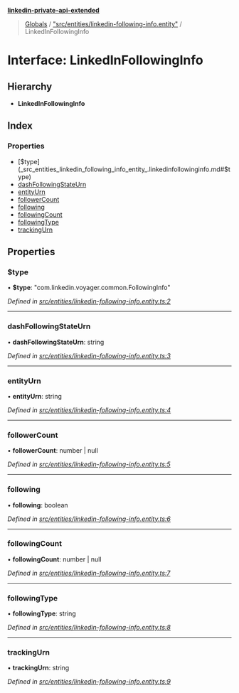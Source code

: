 **[linkedin-private-api-extended](../README.md)**

> [Globals](../globals.md) / ["src/entities/linkedin-following-info.entity"](../modules/_src_entities_linkedin_following_info_entity_.md) / LinkedInFollowingInfo

# Interface: LinkedInFollowingInfo

## Hierarchy

* **LinkedInFollowingInfo**

## Index

### Properties

* [$type](_src_entities_linkedin_following_info_entity_.linkedinfollowinginfo.md#$type)
* [dashFollowingStateUrn](_src_entities_linkedin_following_info_entity_.linkedinfollowinginfo.md#dashfollowingstateurn)
* [entityUrn](_src_entities_linkedin_following_info_entity_.linkedinfollowinginfo.md#entityurn)
* [followerCount](_src_entities_linkedin_following_info_entity_.linkedinfollowinginfo.md#followercount)
* [following](_src_entities_linkedin_following_info_entity_.linkedinfollowinginfo.md#following)
* [followingCount](_src_entities_linkedin_following_info_entity_.linkedinfollowinginfo.md#followingcount)
* [followingType](_src_entities_linkedin_following_info_entity_.linkedinfollowinginfo.md#followingtype)
* [trackingUrn](_src_entities_linkedin_following_info_entity_.linkedinfollowinginfo.md#trackingurn)

## Properties

### $type

•  **$type**: \"com.linkedin.voyager.common.FollowingInfo\"

*Defined in [src/entities/linkedin-following-info.entity.ts:2](https://github.com/khanhtranngoccva/linkedin-private-api/blob/86b0130/src/entities/linkedin-following-info.entity.ts#L2)*

___

### dashFollowingStateUrn

•  **dashFollowingStateUrn**: string

*Defined in [src/entities/linkedin-following-info.entity.ts:3](https://github.com/khanhtranngoccva/linkedin-private-api/blob/86b0130/src/entities/linkedin-following-info.entity.ts#L3)*

___

### entityUrn

•  **entityUrn**: string

*Defined in [src/entities/linkedin-following-info.entity.ts:4](https://github.com/khanhtranngoccva/linkedin-private-api/blob/86b0130/src/entities/linkedin-following-info.entity.ts#L4)*

___

### followerCount

•  **followerCount**: number \| null

*Defined in [src/entities/linkedin-following-info.entity.ts:5](https://github.com/khanhtranngoccva/linkedin-private-api/blob/86b0130/src/entities/linkedin-following-info.entity.ts#L5)*

___

### following

•  **following**: boolean

*Defined in [src/entities/linkedin-following-info.entity.ts:6](https://github.com/khanhtranngoccva/linkedin-private-api/blob/86b0130/src/entities/linkedin-following-info.entity.ts#L6)*

___

### followingCount

•  **followingCount**: number \| null

*Defined in [src/entities/linkedin-following-info.entity.ts:7](https://github.com/khanhtranngoccva/linkedin-private-api/blob/86b0130/src/entities/linkedin-following-info.entity.ts#L7)*

___

### followingType

•  **followingType**: string

*Defined in [src/entities/linkedin-following-info.entity.ts:8](https://github.com/khanhtranngoccva/linkedin-private-api/blob/86b0130/src/entities/linkedin-following-info.entity.ts#L8)*

___

### trackingUrn

•  **trackingUrn**: string

*Defined in [src/entities/linkedin-following-info.entity.ts:9](https://github.com/khanhtranngoccva/linkedin-private-api/blob/86b0130/src/entities/linkedin-following-info.entity.ts#L9)*
